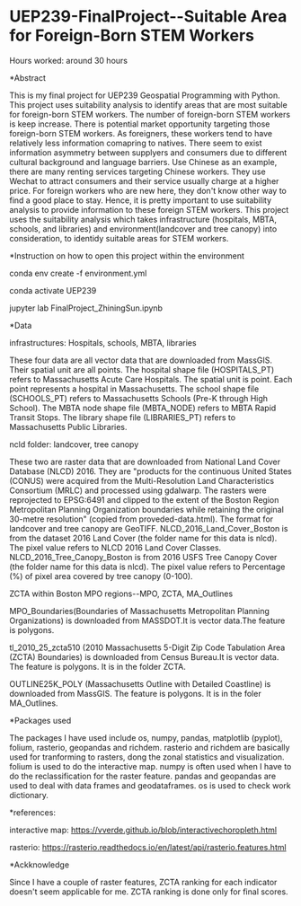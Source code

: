 # UEP239-FinalProject--Suitable Area for Foreign-Born STEM Workers

Hours worked: around 30 hours

*Abstract

This is my final project for UEP239 Geospatial Programming with Python. This project uses suitability analysis to identify areas that are most suitable for foreign-born STEM workers. The number of foreign-born STEM workers is keep increase. There is potential market opportunity targeting those foreign-born STEM workers. As foreigners, these workers tend to have relatively less information comapring to natives. There seem to exist information asymmetry between supplyers and consumers due to different cultural background and language barriers. Use Chinese as an example, there are many renting services targeting Chinese workers. They use Wechat to attract 
consumers and their service usually charge at a higher price. For foreign workers who are new here, they don't know other way to find a good place to stay. Hence, it is pretty important to use suitability analysis to provide information to these foreign STEM workers. This project uses the suitability analysis which takes infrastructure (hospitals, MBTA, schools, and libraries) and environment(landcover and tree canopy) into consideration, to identidy suitable areas for STEM workers. 


*Instruction on how to open this project within the environment


conda env create -f environment.yml

conda activate UEP239

jupyter lab FinalProject_ZhiningSun.ipynb


*Data 

infrastructures: Hospitals, schools, MBTA, libraries

These four data are all vector data that are downloaded from MassGIS. Their spatial unit are all points. The hospital shape file (HOSPITALS_PT) refers to Massachusetts Acute Care Hospitals. The spatial unit is point. Each point represents a hospital in Massachusetts. The school shape file (SCHOOLS_PT) refers to Massachusetts Schools (Pre-K through High School). The MBTA node shape file (MBTA_NODE) refers to MBTA Rapid Transit Stops. The library shape file (LIBRARIES_PT) refers to Massachusetts Public Libraries. 


ncld folder: landcover, tree canopy

These two are raster data that are downloaded from National Land Cover Database (NLCD) 2016. They are "products for the continuous United States (CONUS) were acquired from the Multi-Resolution Land Characteristics Consortium (MRLC) and processed using gdalwarp. The rasters were reprojected to EPSG:6491 and clipped to the extent of the Boston Region Metropolitan Planning Organization boundaries while retaining the original 30-metre resolution" (copied from proveded-data.html). The format for landcover and tree canopy are GeoTIFF. NLCD_2016_Land_Cover_Boston is from the dataset 2016 Land Cover (the folder name for this data is nlcd). The pixel value refers to NLCD 2016 Land Cover Classes. NLCD_2016_Tree_Canopy_Boston is from
2016 USFS Tree Canopy Cover (the folder name for this data is nlcd). The pixel value refers to Percentage (%) of pixel area covered by tree canopy (0-100).


ZCTA within Boston MPO regions--MPO, ZCTA, MA_Outlines

MPO_Boundaries(Boundaries of Massachusetts Metropolitan Planning Organizations) is downloaded from MASSDOT.It is vector data.The feature is polygons. 

tl_2010_25_zcta510 (2010 Massachusetts 5-Digit Zip Code Tabulation Area (ZCTA) Boundaries) is downloaded from Census Bureau.It is vector data. The feature is polygons. It is in the folder ZCTA. 

OUTLINE25K_POLY (Massachusetts Outline with Detailed Coastline) is downloaded from MassGIS. The feature is polygons. It is in the foler MA_Outlines.


*Packages used

The packages I have used include os, numpy, pandas, matplotlib (pyplot), folium, rasterio, geopandas and richdem. rasterio and richdem are basically used for tranforming to rasters, dong the zonal statistics and visualization. folium is used to do the interactive map. numpy is often used when I have to do the reclassification for the raster feature. pandas and geopandas are used to deal with data frames and geodataframes. os is used to check work dictionary. 


*references:

interactive map: https://vverde.github.io/blob/interactivechoropleth.html

rasterio: https://rasterio.readthedocs.io/en/latest/api/rasterio.features.html


*Ackknowledge

Since I have a couple of raster features, ZCTA ranking for each indicator doesn't seem applicable for me. ZCTA ranking is done only for final scores.





